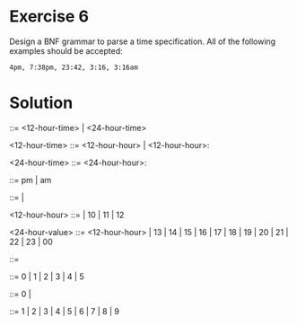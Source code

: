 
# Exercise 6 

Design a BNF grammar to parse a time specification. All of the
following examples should be accepted:

`4pm, 7:38pm, 23:42, 3:16, 3:16am`

# Solution

<time> ::= <12-hour-time> | <24-hour-time>

<12-hour-time> ::= <12-hour-hour><period> | <12-hour-hour>:<minutes><period>

<24-hour-time> ::= <24-hour-hour>:<minutes>

<period> ::= pm | am

<integer> ::= <digit> | <digit><digit>

<12-hour-hour> ::= <positive-digit> | 10 | 11 | 12

<24-hour-value> ::= <12-hour-hour> | 13 | 14 | 15 | 16 | 17 | 18 | 19 | 20 | 21 | 22 | 23 | 00 

<minutes> ::= <left-minute><digit> 

<left-minute> ::= 0 | 1 | 2 | 3 | 4 | 5 

<digit> ::= 0 | <positive-digit>

<positive-digit> ::= 1 | 2 | 3 | 4 | 5 | 6 | 7 | 8 | 9
